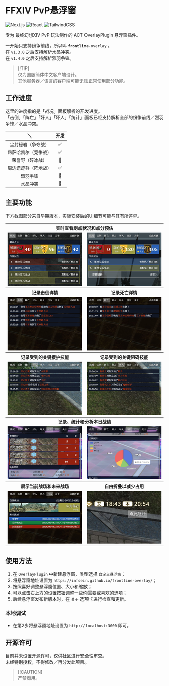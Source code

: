 # FFXIV PvP悬浮窗

![Next.js](https://img.shields.io/badge/Next.js-15.4.1-000?logo=next.js)
![React](https://img.shields.io/badge/React-19.1.0-61dafb?logo=react&logoColor=white)
![TailwindCSS](https://img.shields.io/badge/Tailwind_CSS-3.4.3-06b6d4?logo=tailwindcss)

专为 最终幻想XIV PvP 玩法制作的 ACT OverlayPlugin 悬浮窗插件。

一开始只支持纷争前线，所以叫 <code>**frontline**-overlay</code> 。<br>
在 `v1.3.0` 之后支持解析水晶冲突。<br>
在 `v1.4.0` 之后支持解析烈羽争锋。

> [!TIP]\
> 仅为国服简体中文客户端设计。<br>
> 其他服务器／语言的客户端可能无法正常使用部分功能。

## 工作进度

这里的进度指的是「战况」面板解析的开发进度。<br>
「击倒」「阵亡」「好人」「坏人」「统计」面板已经支持解析全部的纷争前线／烈羽争锋／水晶冲突。

|          ＼          |          开发         |
| :------------------: | :-------------------: |
|    尘封秘岩（争夺战）   |   :white_check_mark:    |
|   昂萨哈凯尔（竞争战）   |  :white_check_mark:   |
|     荣誉野（碎冰战）     | :black_square_button: |
|   周边遗迹群（阵地战）   |   :white_check_mark:   |
|        烈羽争锋        | :black_square_button: |
|        水晶冲突        | :black_square_button: |

## 主要功能

下方截图部分来自早期版本，实际安装后的UI细节可能与其有所差异。

<table>
  <tr>
    <th colspan="2"><strong>实时查看刷点状况和点分预估</strong></th>
  </tr>
  <tr>
    <td><img alt="App Preview: Situation 1" src="./docs/image/app_preview/situation_1.jpg" /></td>
    <td><img alt="App Preview: Situation 2" src="./docs/image/app_preview/situation_2.jpg" /></td>
  </tr>
  <tr>
    <th><strong>记录击倒详情</strong></th>
    <th><strong>记录死亡详情</strong></th>
  </tr>
  <tr>
    <td><img alt="App Preview: Knockout" src="./docs/image/app_preview/knockout.jpg" /></td>
    <td><img alt="App Preview: Death" src="./docs/image/app_preview/death.jpg" /></td>
  </tr>
  <tr>
    <th><strong>记录受到的关键援护技能</strong></th>
    <th><strong>记录受到的关键阻碍技能</strong></th>
  </tr>
  <tr>
    <td><img alt="App Preview: Goodboy" src="./docs/image/app_preview/goodboy.jpg" /></td>
    <td><img alt="App Preview: Badboy" src="./docs/image/app_preview/badboy.jpg" /></td>
  </tr>
  <tr>
    <th colspan="2"><strong>记录、统计和分析本日战绩</strong></th>
  </tr>
  <tr>
    <td><img alt="App Preview: Statistics 1" src="./docs/image/app_preview/statistics_1.jpg" /></td>
    <td><img alt="App Preview: Statistics 2" src="./docs/image/app_preview/statistics_2.jpg" /></td>
  </tr>
  <tr>
    <th><strong>展示当前战场和未来战场</strong></th>
    <th><strong>自由折叠以减少占用</strong></th>
  </tr>
  <tr>
    <td><img alt="App Preview: Calendar" src="./docs/image/app_preview/calendar.jpg" /></td>
    <td><img alt="App Preview: Folded" src="./docs/image/app_preview/folded.jpg" /></td>
  </tr>
</table>

## 使用方法

1. 在 `OverlayPlugin` 中新建悬浮窗，类型选择 `自定义悬浮窗`；
2. 将悬浮窗地址设置为 `https://infsein.github.io/frontline-overlay/`；
3. 按照喜好调整悬浮窗位置、大小和缩放；
4. 可以点击右上方的设置按钮调整一些你需要或喜欢的选项；
5. 后续悬浮窗发布新版本时，在 `关于` 选项卡进行检查和更新。

### 本地调试

* 在第2步将悬浮窗地址设置为 `http://localhost:3000` 即可。

## 开源许可

目前并未设置开源许可，仅供社区进行安全性审查。<br>
未经特别授权，不得修改／再分发此项目。
> [!CAUTION]\
> 严禁商用。
